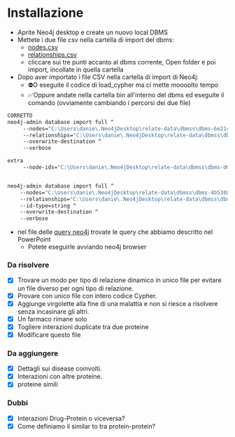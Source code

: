# Installazione
- Aprite Neo4j desktop e create un nuovo local DBMS
- Mettete i due file csv nella cartella di import del dbms:
    - [nodes.csv](./nodes.csv)
    - [relationships.csv](./relationships.csv)
    - cliccare sui tre punti accanto al dbms corrente, Open folder e poi import, incollate in quella cartella
- Dopo aver importato i file CSV nella cartella di import di Neo4j:
    - ⛔O eseguite il codice di load_cypher ma ci mette moooolto tempo
    - ✅Oppure andate nella cartella bin all'interno del dbms ed eseguite il comando (ovviamente cambiando i percorsi dei due file)

```bash
CORRETTO
neo4j-admin database import full ^
     --nodes="C:\Users\danie\.Neo4jDesktop\relate-data\dbmss\dbms-6e21c582-f01c-4cca-92b5-9e5a313cb2ca\import\nodes_2-2.csv" ^
     --relationships="C:\Users\danie\.Neo4jDesktop\relate-data\dbmss\dbms-6e21c582-f01c-4cca-92b5-9e5a313cb2ca\import\relationships_2-2.csv" ^
     --overwrite-destination ^
     --verbose

extra
     --node-ids="C:\Users\danie\.Neo4jDesktop\relate-data\dbmss\dbms-d0c7f232-59a5-46f7-8886-7610afb73ff7\import\nodes.csv:id" ^


neo4j-admin database import full ^
    --nodes="C:\Users\danie\.Neo4jDesktop\relate-data\dbmss\dbms-4b53888a-f633-4467-b4d3-2413da0a5ecc\import\nodes_2.csv" ^
    --relationships="C:\Users\danie\.Neo4jDesktop\relate-data\dbmss\dbms-4b53888a-f633-4467-b4d3-2413da0a5ecc\import\relationships_2.csv" ^
    --id-type=string ^
    --overwrite-destination ^
    --verbose

```
- nel file delle [query neo4j](./query%20Neo4J%20Bioconnet.cypher) trovate le query che abbiamo descritto nel PowerPoint
  - Potete eseguirle avviando neo4j browser

### Da risolvere
- [x] Trovare un modo per tipo di relazione dinamico in unico file per evitare un file diverso per ogni tipo di relazione.
- [x] Provare con unico file con intero codice Cypher.
- [x] Aggiunge virgolette alla fine di una malattia e non si riesce a risolvere senza incasinare gli altri.
- [x] Un farmaco rimane solo
- [x] Togliere interazioni duplicate tra due proteine
- [x] Modificare questo file

### Da aggiungere
- [x] Dettagli sui disease coinvolti.
- [x] Interazioni con altre proteine.
- [x] proteine simili

### Dubbi
- [x] Interazioni Drug-Protein o viceversa?
- [x] Come definiamo il similar to tra protein-protein?
